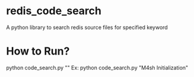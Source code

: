 # redis_code_search
A python library to search redis source files for specified keyword

# How to Run?
python code_search.py "<Keyword>"
Ex: python code_search.py "M4sh Initialization"
